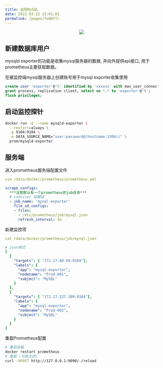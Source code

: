 ```yaml
---
title: 监控MySQL
date: 2022-03-22 15:01:01
permalink: /pages/fe80ff/
---
```


<p align="center"><img src="/img/prometheus.jpg" width="auto" style="cursor: zoom-in;"></p>

## 新建数据库用户

mysqld exporter的功能是收集mysql服务器的数据, 并向外提供api接口, 用于prometheus主要获取数据。

在被监控端mysql服务器上创建账号用于mysql exporter收集使用

```sql
create user 'exporter'@'%' identified by 'xxxxxx' with max_user_connections 3;
grant process, replication client, select on *.* to 'exporter'@'%';
flush privileges;
```
## 启动监控探针
```bash
docker run -d --name mysqld-exporter \
  --restart=always \
  -p 9104:9104 \
  -e DATA_SOURCE_NAME="user:password@(hostname:3306)/" \
  prom/mysqld-exporter
```

## 服务端
进入prometheus服务端配置文件

```yaml
vim /data/docker/prometheus/prometheus.yml

scrape_configs:
  ***注意默认有一个prometheus的job任务***
  # cadvisor 容器组
  - job_name: 'mysql-exporter'
    file_sd_configs:
    - files:
      - /etc/prometheus/job/mysql.json
      refresh_interval: 1m
```
新建监控项
```yaml
cat /data/docker/prometheus/job/mysql.json

# Json格式
[
  {
    "targets": [ "172.17.80.69:9104"],
    "labels": {
      "app": "mysql-exporter",
      "nodename": "Prod-001",
      "subject": "MySQL"
    }
  },
  {
    "targets": [ "172.17.227.109:9104"],
    "labels": {
      "app": "mysql-exporter",
      "nodename": "Prod-002",
      "subject": "MySQL"
    }
  }
]
```

重载Prometheus配置
```bash
# 重启容器
docker restart prometheus
# 重载 (可能无效)
curl -XPOST http://127.0.0.1:9090/-/reload
```
  